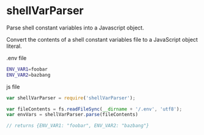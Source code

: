 shellVarParser
==============

Parse shell constant variables into a Javascript object.

Convert the contents of a shell constant variables file to a JavaScript object literal.

.env file
```sh
ENV_VAR1=foobar
ENV_VAR2=bazbang
```

js file
```js
var shellVarParser = require('shellVarParser');

var fileContents = fs.readFileSync(__dirname + '/.env', 'utf8');
var envVars = shellVarParser.parse(fileContents)

// returns {ENV_VAR1: "foobar", ENV_VAR2: "bazbang"}
```
